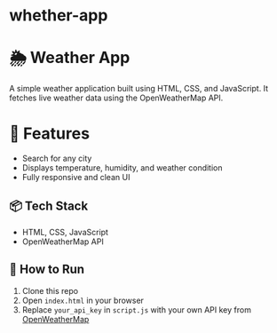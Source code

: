 # whether-app
# 🌦️ Weather App

A simple weather application built using HTML, CSS, and JavaScript. It fetches live weather data using the OpenWeatherMap API.

# 🔧 Features
- Search for any city
- Displays temperature, humidity, and weather condition
- Fully responsive and clean UI

## 📦 Tech Stack
- HTML, CSS, JavaScript
- OpenWeatherMap API

## 🚀 How to Run
1. Clone this repo
2. Open `index.html` in your browser
3. Replace `your_api_key` in `script.js` with your own API key from [OpenWeatherMap](https://openweathermap.org/api)


